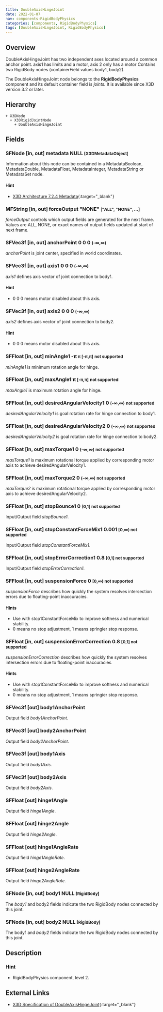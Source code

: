 ```yaml
---
title: DoubleAxisHingeJoint
date: 2022-01-07
nav: components-RigidBodyPhysics
categories: [components, RigidBodyPhysics]
tags: [DoubleAxisHingeJoint, RigidBodyPhysics]
---
```

<style>
.post h3 {
  word-spacing: 0.2em;
}
</style>

## Overview

DoubleAxisHingeJoint has two independent axes located around a common anchor point. axis1 has limits and a motor, axis 2 only has a motor Contains two RigidBody nodes (containerField values body1, body2).

The DoubleAxisHingeJoint node belongs to the **RigidBodyPhysics** component and its default container field is *joints.* It is available since X3D version 3.2 or later.

## Hierarchy

```
+ X3DNode
  + X3DRigidJointNode
    + DoubleAxisHingeJoint
```

## Fields

### SFNode [in, out] **metadata** NULL <small>[X3DMetadataObject]</small>

Information about this node can be contained in a MetadataBoolean, MetadataDouble, MetadataFloat, MetadataInteger, MetadataString or MetadataSet node.

#### Hint

- [X3D Architecture 7.2.4 Metadata](https://www.web3d.org/specifications/X3Dv4Draft/ISO-IEC19775-1v4-CD1/Part01/components/core.html#Metadata){:target="_blank"}

### MFString [in, out] **forceOutput** "NONE" <small>["ALL", "NONE", ...]</small>

*forceOutput* controls which output fields are generated for the next frame. Values are ALL, NONE, or exact names of output fields updated at start of next frame.

### SFVec3f [in, out] **anchorPoint** 0 0 0 <small>(-∞,∞)</small>

*anchorPoint* is joint center, specified in world coordinates.

### SFVec3f [in, out] **axis1** 0 0 0 <small>(-∞,∞)</small>

*axis1* defines axis vector of joint connection to body1.

#### Hint

- 0 0 0 means motor disabled about this axis.

### SFVec3f [in, out] **axis2** 0 0 0 <small>(-∞,∞)</small>

*axis2* defines axis vector of joint connection to body2.

#### Hint

- 0 0 0 means motor disabled about this axis.

### SFFloat [in, out] **minAngle1** -π <small>π [-π,π]</small> <small class="red">not supported</small>

*minAngle1* is minimum rotation angle for hinge.

### SFFloat [in, out] **maxAngle1** π <small>[-π,π]</small> <small class="red">not supported</small>

*maxAngle1* is maximum rotation angle for hinge.

### SFFloat [in, out] **desiredAngularVelocity1** 0 <small>(-∞,∞)</small> <small class="red">not supported</small>

*desiredAngularVelocity1* is goal rotation rate for hinge connection to body1.

### SFFloat [in, out] **desiredAngularVelocity2** 0 <small>(-∞,∞)</small> <small class="red">not supported</small>

*desiredAngularVelocity2* is goal rotation rate for hinge connection to body2.

### SFFloat [in, out] **maxTorque1** 0 <small>(-∞,∞)</small> <small class="red">not supported</small>

*maxTorque1* is maximum rotational torque applied by corresponding motor axis to achieve desiredAngularVelocity1.

### SFFloat [in, out] **maxTorque2** 0 <small>(-∞,∞)</small> <small class="red">not supported</small>

*maxTorque2* is maximum rotational torque applied by corresponding motor axis to achieve desiredAngularVelocity2.

### SFFloat [in, out] **stopBounce1** 0 <small>[0,1]<span class="red"> not supported</span></small>

Input/Output field *stopBounce1*.

### SFFloat [in, out] **stopConstantForceMix1** 0.001 <small>[0,∞)<span class="red"> not supported</span></small>

Input/Output field *stopConstantForceMix1*.

### SFFloat [in, out] **stopErrorCorrection1** 0.8 <small>[0,1]<span class="red"> not supported</span></small>

Input/Output field *stopErrorCorrection1*.

### SFFloat [in, out] **suspensionForce** 0 <small>[0,∞)<span class="red"> not supported</span></small>

*suspensionForce* describes how quickly the system resolves intersection errors due to floating-point inaccuracies.

#### Hints

- Use with stop1ConstantForceMix to improve softness and numerical stability.
- 0 means no stop adjustment, 1 means springier stop response.

### SFFloat [in, out] **suspensionErrorCorrection** 0.8 <small>[0,1]<span class="red"> not supported</span></small>

*suspensionErrorCorrection* describes how quickly the system resolves intersection errors due to floating-point inaccuracies.

#### Hints

- Use with stop1ConstantForceMix to improve softness and numerical stability.
- 0 means no stop adjustment, 1 means springier stop response.

### SFVec3f [out] **body1AnchorPoint**

Output field *body1AnchorPoint*.

### SFVec3f [out] **body2AnchorPoint**

Output field *body2AnchorPoint*.

### SFVec3f [out] **body1Axis**

Output field *body1Axis*.

### SFVec3f [out] **body2Axis**

Output field *body2Axis*.

### SFFloat [out] **hinge1Angle**

Output field *hinge1Angle*.

### SFFloat [out] **hinge2Angle**

Output field *hinge2Angle*.

### SFFloat [out] **hinge1AngleRate**

Output field *hinge1AngleRate*.

### SFFloat [out] **hinge2AngleRate**

Output field *hinge2AngleRate*.

### SFNode [in, out] **body1** NULL <small>[RigidBody]</small>

The *body1* and body2 fields indicate the two RigidBody nodes connected by this joint.

### SFNode [in, out] **body2** NULL <small>[RigidBody]</small>

The body1 and *body2* fields indicate the two RigidBody nodes connected by this joint.

## Description

### Hint

- RigidBodyPhysics component, level 2.

## External Links

- [X3D Specification of DoubleAxisHingeJoint](https://www.web3d.org/documents/specifications/19775-1/V4.0/Part01/components/rigidBodyPhysics.html#DoubleAxisHingeJoint){:target="_blank"}
